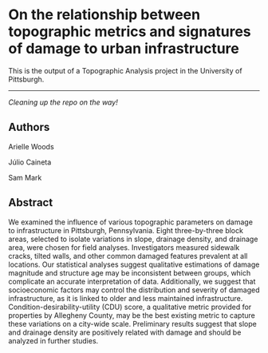 # On the relationship between topographic metrics and signatures of damage to urban infrastructure

This is the output of a Topographic Analysis project in the University of Pittsburgh.

---

*Cleaning up the repo on the way!*

## Authors

Arielle Woods

Júlio Caineta

Sam Mark

## Abstract

We examined the influence of various topographic parameters on damage to infrastructure in Pittsburgh, Pennsylvania. Eight three-by-three block areas, selected to isolate variations in slope, drainage density, and drainage area, were chosen for field analyses. Investigators measured sidewalk cracks, tilted walls, and other common damaged features prevalent at all locations. Our statistical analyses suggest qualitative estimations of damage magnitude and structure age may be inconsistent between groups, which complicate an accurate interpretation of data. Additionally, we suggest that socioeconomic factors may control the distribution and severity of damaged infrastructure, as it is linked to older and less maintained infrastructure. Condition-desirability-utility (CDU) score, a qualitative metric provided for properties by Allegheny County, may be the best existing metric to capture these variations on a city-wide scale. Preliminary results suggest that slope and drainage density are positively related with damage and should be analyzed in further studies.

